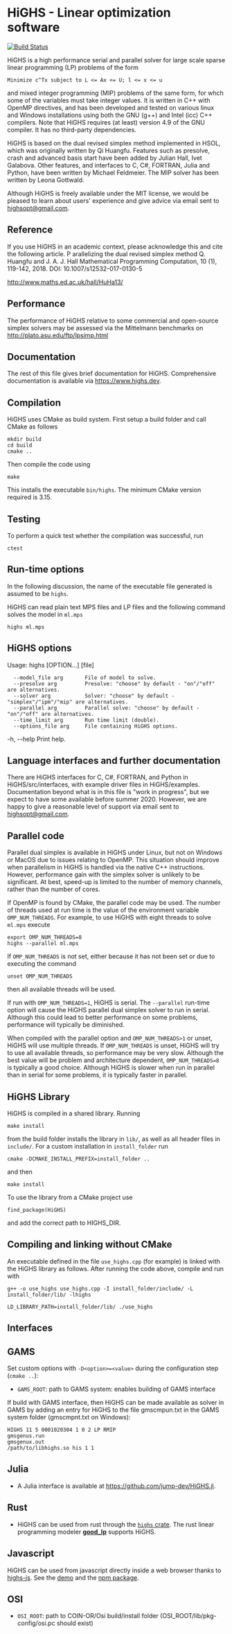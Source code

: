 # HiGHS - Linear optimization software

[![Build Status](https://github.com/ERGO-Code/HiGHS/workflows/build/badge.svg)](https://github.com/ERGO-Code/HiGHS/actions?query=workflow%3Abuild+branch%3Amaster)

HiGHS is a high performance serial and parallel solver for large scale sparse
linear programming (LP) problems of the form

    Minimize c^Tx subject to L <= Ax <= U; l <= x <= u

and mixed integer programming (MIP) problems of the same form, for whch some of the variables must take integer values. It is written in C++ with OpenMP directives, and has been developed and tested on various linux and Windows installations using both the GNU (g++) and Intel (icc) C++ compilers. Note that HiGHS requires (at least) version 4.9 of the GNU compiler. It has no third-party dependencies.

HiGHS is based on the dual revised simplex method implemented in HSOL, which was originally written by Qi Huangfu. Features such as presolve, crash and advanced basis start have been added by Julian Hall, Ivet Galabova. Other features, and interfaces to C, C#, FORTRAN, Julia and Python, have been written by Michael Feldmeier. The MIP solver has been written by Leona Gottwald.

Although HiGHS is freely available under the MIT license, we would be pleased to learn about users' experience and give advice via email sent to highsopt@gmail.com.

Reference
---------
If you use HiGHS in an academic context, please acknowledge this and cite the following article.
P
arallelizing the dual revised simplex method
Q. Huangfu and J. A. J. Hall
Mathematical Programming Computation, 10 (1), 119-142, 2018.
DOI: 10.1007/s12532-017-0130-5

http://www.maths.ed.ac.uk/hall/HuHa13/

Performance
-----------

The performance of HiGHS relative to some commercial and open-source simplex solvers may be assessed via the Mittelmann benchmarks on http://plato.asu.edu/ftp/lpsimp.html

Documentation
-------------

The rest of this file gives brief documentation for HiGHS. Comprehensive documentation is available via https://www.highs.dev.

Compilation
-----------

HiGHS uses CMake as build system. First setup
a build folder and call CMake as follows

    mkdir build
    cd build
    cmake ..

Then compile the code using

    make

This installs the executable `bin/highs`.
The minimum CMake version required is 3.15.

Testing
-------

To perform a quick test whether the compilation was successful, run

    ctest

Run-time options
----------------

In the following discussion, the name of the executable file generated is
assumed to be `highs`.

HiGHS can read plain text MPS files and LP files and the following command
solves the model in `ml.mps`

    highs ml.mps

HiGHS options
-------------
Usage:
    highs [OPTION...] [file]

      --model_file arg       File of model to solve.
      --presolve arg         Presolve: "choose" by default - "on"/"off" are alternatives.
      --solver arg           Solver: "choose" by default - "simplex"/"ipm"/"mip" are alternatives.
      --parallel arg         Parallel solve: "choose" by default - "on"/"off" are alternatives.
      --time_limit arg       Run time limit (double).
      --options_file arg     File containing HiGHS options.

  -h, --help                 Print help.

Language interfaces and further documentation
---------------------------------------------

There are HiGHS interfaces for C, C#, FORTRAN, and Python in
HiGHS/src/interfaces, with example driver files in
HiGHS/examples. Documentation beyond what is in this file is "work in
progress", but we expect to have some available before summer
2020. However, we are happy to give a reasonable level of support via
email sent to highsopt@gmail.com.

Parallel code
-------------

Parallel dual simplex is available in HiGHS under Linux, but not on
Windows or MacOS due to issues relating to OpenMP. This situation
should improve when parallelism in HiGHS is handled via the native C++
instructions. However, performance gain with the simplex solver is
unlikely to be significant. At best, speed-up is limited to the number
of memory channels, rather than the number of cores.

If OpenMP is found by CMake, the parallel code may be used. The number of threads used at run
time is the value of the environment variable `OMP_NUM_THREADS`. For example,
to use HiGHS with eight threads to solve `ml.mps` execute

    export OMP_NUM_THREADS=8
    highs --parallel ml.mps

If `OMP_NUM_THREADS` is not set, either because it has not been set or due to
executing the command

    unset OMP_NUM_THREADS

then all available threads will be used.

If run with `OMP_NUM_THREADS=1`, HiGHS is serial. The `--parallel` run-time
option will cause the HiGHS parallel dual simplex solver to run in serial. Although this
could lead to better performance on some problems, performance will typically be
diminished.

When compiled with the parallel option and `OMP_NUM_THREADS>1` or unset, HiGHS
will use multiple threads. If `OMP_NUM_THREADS` is unset, HiGHS will try to use
all available threads, so performance may be very slow. Although the best value
will be problem and architecture dependent, `OMP_NUM_THREADS=8` is typically a
good choice. Although HiGHS is slower when run in parallel than in serial for
some problems, it is typically faster in parallel.

HiGHS Library
-------------

HiGHS is compiled in a shared library. Running

`make install`

from the build folder installs the library in `lib/`, as well as all header files in `include/`. For a custom
installation in `install_folder` run

`cmake -DCMAKE_INSTALL_PREFIX=install_folder ..`

and then

`make install`

To use the library from a CMake project use

`find_package(HiGHS)`

and add the correct path to HIGHS_DIR.

Compiling and linking without CMake
-----------------------------------

An executable defined in the file `use_highs.cpp` (for example) is linked with the HiGHS library as follows. After running the code above, compile and run with

`g++ -o use_highs use_highs.cpp -I install_folder/include/ -L install_folder/lib/ -lhighs`

`LD_LIBRARY_PATH=install_folder/lib/ ./use_highs`

Interfaces
----------

GAMS
----

Set custom options with `-D<option>=<value>` during the configuration step (`cmake ..`):

- `GAMS_ROOT`:
    path to GAMS system: enables building of GAMS interface

If build with GAMS interface, then HiGHS can be made available as solver
in GAMS by adding an entry for HiGHS to the file gmscmpun.txt in the GAMS
system folder (gmscmpnt.txt on Windows):
```
HIGHS 11 5 0001020304 1 0 2 LP RMIP
gmsgenus.run
gmsgenux.out
/path/to/libhighs.so his 1 1
```

Julia
-----

- A Julia interface is available at https://github.com/jump-dev/HiGHS.jl.

Rust
----

- HiGHS can be used from rust through the [`highs` crate](https://crates.io/crates/highs). The rust linear programming modeler [**good_lp**](https://crates.io/crates/good_lp) supports HiGHS. 

Javascript
----------

HiGHS can be used from javascript directly inside a web browser thanks to [highs-js](https://github.com/lovasoa/highs-js). See the [demo](https://lovasoa.github.io/highs-js/) and the [npm package](https://www.npmjs.com/package/highs).

OSI
---
- `OSI_ROOT`:
    path to COIN-OR/Osi build/install folder (OSI_ROOT/lib/pkg-config/osi.pc should exist)
